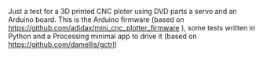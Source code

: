 Just a test for a 3D printed CNC ploter using DVD parts a servo and an Arduino board. This is the Arduino firmware (based on https://github.com/adidax/mini_cnc_plotter_firmware ), some tests written in Python and a Processing minimal app to drive it (based on https://github.com/damellis/gctrl)
